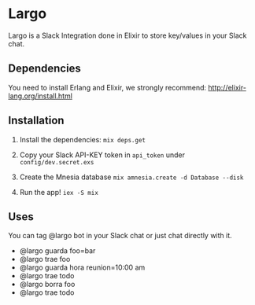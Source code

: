 # Largo

Largo is a Slack Integration done in Elixir to store key/values in your Slack chat.

## Dependencies
You need to install Erlang and Elixir, we strongly recommend:
http://elixir-lang.org/install.html

## Installation

1. Install the dependencies:
`mix deps.get`

2. Copy your Slack API-KEY token in `api_token` under `config/dev.secret.exs`

3. Create the Mnesia database
`mix amnesia.create -d Database --disk`

4. Run the app!
`iex -S mix`

## Uses
You can tag @largo bot in your Slack chat or just chat directly with it.

- @largo guarda foo=bar
- @largo trae foo
- @largo guarda hora reunion=10:00 am
- @largo trae todo
- @largo borra foo
- @largo trae todo